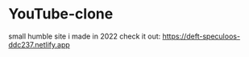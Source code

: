 # YouTube-clone
small humble site i made in 2022 check it out: https://deft-speculoos-ddc237.netlify.app

